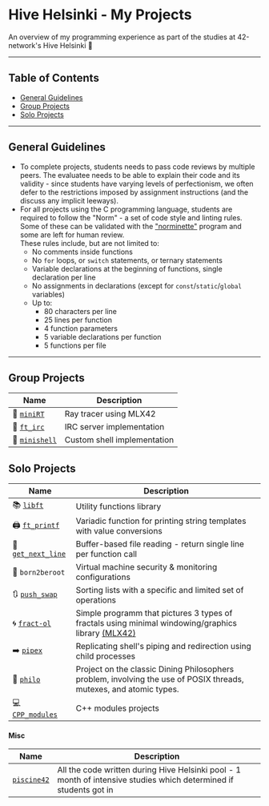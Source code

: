 # Hive Helsinki - My Projects

An overview of my programming experience as part of the studies at 42-network's Hive Helsinki 🐝

---

## Table of Contents

- [General Guidelines](#general-guidelines)
- [Group Projects](#group-projects)
- [Solo Projects](#solo-projects)

---

## General Guidelines

- To complete projects, students needs to pass code reviews by multiple peers. The evaluatee needs to be able to explain their code and its validity - since students have varying levels of perfectionism, we often defer to the restrictions imposed by assignment instructions (and the discuss any implicit leeways).
- For all projects using the C programming language, students are required to follow the "Norm" - a set of code style and linting rules. Some of these can be validated with the ["norminette"](https://github.com/42school/norminette) program and some are left for human review.  
  These rules include, but are not limited to:
  - No comments inside functions
  - No `for` loops, or `switch` statements, or ternary statements
  - Variable declarations at the beginning of functions, single declaration per line
  - No assignments in declarations (except for `const`/`static`/`global` variables)
  - Up to:
    - 80 characters per line
    - 25 lines per function
    - 4 function parameters
    - 5 variable declarations per function
    - 5 functions per file

---

## Group Projects

| Name | Description |
|------|-------------|
| 🌟 [`miniRT`](https://github.com/oliynykmax/Mini-Ray-Tracer) | Ray tracer using MLX42 |
| 💬 [`ft_irc`](https://github.com/oliynykmax/irc_hive) | IRC server implementation |
| 🐚 [`minishell`](https://github.com/oliynykmax/minishell) | Custom shell implementation |

## Solo Projects

| Name | Description |
|------|-------------|
| 📚 [`libft`](./libft/docs/README.md) | Utility functions library |
| 🖨️ [`ft_printf`](./ft_printf/docs/README.md) | Variadic function for printing string templates with value conversions |
| 📏 [`get_next_line`](./get_next_line/README.md) | Buffer-based file reading - return single line per function call |
| 🚫 `born2beroot` | Virtual machine security & monitoring configurations |
| 🔃 [`push_swap`](./push_swap/docs/README.md) | Sorting lists with a specific and limited set of operations |
| 🌀 [`fract-ol`](./fract-ol/README.md) | Simple programm that pictures 3 types of fractals using minimal windowing/graphics library [(MLX42)](https://github.com/codam-coding-college/MLX42) |
| ➡️ [`pipex`](./pipex/README.md) | Replicating shell's piping and redirection using child processes |
| 🧠 [`philo`](./philo/docs/README.md) | Project on the classic Dining Philosophers problem, involving the use of POSIX threads, mutexes, and atomic types. |
| 💻 [`CPP_modules`](./CPP_modules/) | C++ modules projects |

#### Misc

| Name | Description |
|------|-------------|
| [`piscine42`](./piscine42/) | All the code written during Hive Helsinki pool - 1 month of intensive studies which determined if students got in |
